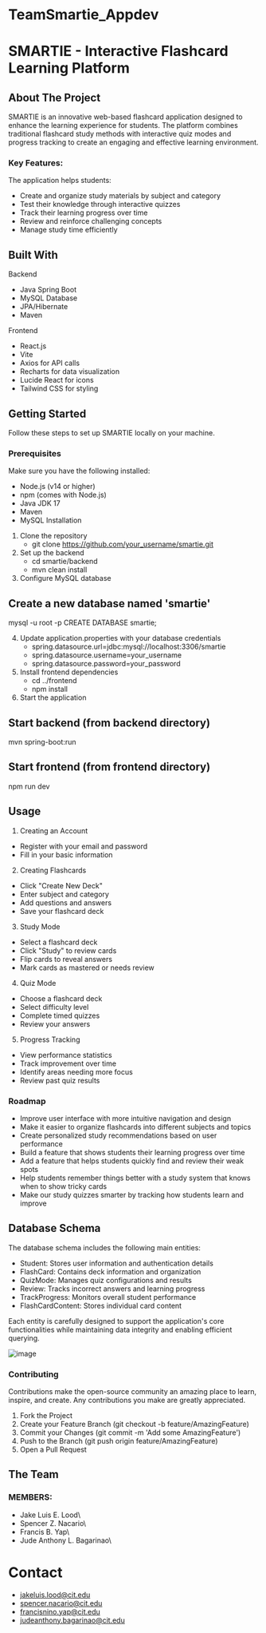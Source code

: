# TeamSmartie_Appdev

# SMARTIE - Interactive Flashcard Learning Platform

## About The Project
SMARTIE is an innovative web-based flashcard application designed to enhance the learning experience for students. The platform combines traditional flashcard study methods with interactive quiz modes and progress tracking to create an engaging and effective learning environment.

### Key Features:
The application helps students:
  * Create and organize study materials by subject and category
  *	Test their knowledge through interactive quizzes
  *	Track their learning progress over time
  *	Review and reinforce challenging concepts
  *	Manage study time efficiently

## Built With
Backend
  *	Java Spring Boot
  *	MySQL Database
  *	JPA/Hibernate
  *	Maven
  
Frontend
  *	React.js
  *	Vite
  *	Axios for API calls
  *	Recharts for data visualization
  *	Lucide React for icons
  *	Tailwind CSS for styling
  
## Getting Started

Follow these steps to set up SMARTIE locally on your machine.

### Prerequisites

Make sure you have the following installed:
  *	Node.js (v14 or higher)
  *	npm (comes with Node.js)
  *	Java JDK 17
  *	Maven
  *	MySQL
Installation
1. Clone the repository
      * git clone https://github.com/your_username/smartie.git
2.	Set up the backend
      * cd smartie/backend
      * mvn clean install
3.	Configure MySQL database
     
## Create a new database named 'smartie'
  mysql -u root -p
  CREATE DATABASE smartie;
  
4.	Update application.properties with your database credentials
     * spring.datasource.url=jdbc:mysql://localhost:3306/smartie
     * spring.datasource.username=your_username
     * spring.datasource.password=your_password
5.	Install frontend dependencies
     * cd ../frontend
     * npm install
6.	Start the application

## Start backend (from backend directory)
  mvn spring-boot:run

## Start frontend (from frontend directory)
  npm run dev
  
## Usage
  
1.	Creating an Account 
  *	Register with your email and password
  *	Fill in your basic information
2.	Creating Flashcards 
  *	Click "Create New Deck"
  *	Enter subject and category
  *	Add questions and answers
  *	Save your flashcard deck
3.	Study Mode 
  *	Select a flashcard deck
  *	Click "Study" to review cards
  *	Flip cards to reveal answers
  *	Mark cards as mastered or needs review
4.	Quiz Mode 
  *	Choose a flashcard deck
  *	Select difficulty level
  *	Complete timed quizzes
  *	Review your answers
5.	Progress Tracking 
  *	View performance statistics
  *	Track improvement over time
  *	Identify areas needing more focus
  *	Review past quiz results

### Roadmap

  * Improve user interface with more intuitive navigation and design
  * Make it easier to organize flashcards into different subjects and topics
  * Create personalized study recommendations based on user performance
  * Build a feature that shows students their learning progress over time
  * Add a feature that helps students quickly find and review their weak spots
  * Help students remember things better with a study system that knows when to show tricky cards
  * Make our study quizzes smarter by tracking how students learn and improve
  
## Database Schema

The database schema includes the following main entities:
*	Student: Stores user information and authentication details
*	FlashCard: Contains deck information and organization
*	QuizMode: Manages quiz configurations and results
*	Review: Tracks incorrect answers and learning progress
*	TrackProgress: Monitors overall student performance
*	FlashCardContent: Stores individual card content
  
Each entity is carefully designed to support the application's core functionalities while maintaining data integrity and enabling efficient querying.

![image](https://github.com/user-attachments/assets/acd4cf0d-4546-439a-9a32-af2175345dc1)


  
### Contributing

  Contributions make the open-source community an amazing place to learn, inspire, and create. Any contributions you make are greatly appreciated.
1.	Fork the Project
2.	Create your Feature Branch (git checkout -b feature/AmazingFeature)
3.	Commit your Changes (git commit -m 'Add some AmazingFeature')
4.	Push to the Branch (git push origin feature/AmazingFeature)
5.	Open a Pull Request
   
## The Team

### MEMBERS:
 * Jake Luis E. Lood\
 * Spencer Z. Nacario\
 * Francis B. Yap\
 * Jude Anthony L. Bagarinao\

# Contact
  * jakeluis.lood@cit.edu
  * spencer.nacario@cit.edu
  * francisnino.yap@cit.edu
  * judeanthony.bagarinao@cit.edu
  

